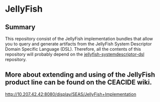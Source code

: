 # JellyFish

## Summary
This repository consist of the JellyFish implementation bundles that allow you to query and generate artifacts from the JellyFish System Descriptor Domain Specific Language (DSL). Therefore, all the contents of this repository will probably depend on the [jellyfish-systemdescriptor-dsl](https://github.ms.northgrum.com/CEACIDE/jellyfish-systemdescriptor-dsl) repository.

## More about extending and using of the JellyFish product line can be found on the CEACIDE wiki.
http://10.207.42.42:8080/display/SEAS/JellyFish+Implementation

